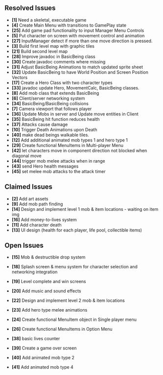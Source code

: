 ## Resolved Issues ##
- **[1]** Need a skeletal, executable game
- **[4]** Create Main Menu with transitions to GamePlay state
- **[25]** Add game pad functionality to input Manager Menu Controls
- **[5]** Put character on screen with movement control and animation
- **[27]** InputManager detect if more than one move direction is pressed.
- **[3]** Build first level map with graphic tiles
- **[21]** Build second level map
- **[28]** Improve javadoc in BasicBeing class
- **[30]** Create javadoc comments where missing
- **[31]** Adjust BasicBeing Animations to match updated sprite sheet
- **[32]** Update BasicBeing to have World Position and Screen Position Vectors
- **[17]** Create a Hero Class with two character types
- **[33]** javadoc update Hero, MovementCalc, BasicBeing classes.
- **[8]** Add mob class that extends BasicBeing
- **[6]** Client/server networking system
- **[34]** BasicBeing/BasicBeing collisions
- **[7]** Camera viewport that follows player
- **[36]** Update Mobs in server and Update move entities in Client
- **[35]** BasicBeing hit function reduces health
- **[37]** Attacks cause damage
- **[10]** Trigger Death Animations upon Death
- **[40]** make dead beings walkable tiles.
- **[12]** Add additional animated mob types 1 and hero type 1
- **[29]** Create functional MenuItems in Multi-player Menu
- **[42]** let characters move in component direction not blocked when diagonal move
- **[44]** trigger mob melee attacks when in range
- **[43]** send Hero health messages
- **[45]** set melee mob attacks to the attack timer
## Claimed Issues ##
- **[2]** Add art assets
- **[9]** Add mob path finding
- **[14]** Design and implement level 1 mob & item locations - waiting on item img
- **[16]** Add money-to-lives system
- **[11]** Add character death
- **[13]** UI design (health for each player, life pool, collectible items) 


## Open Issues ##

- **[15]** Mob & destructible drop system

- **[18]** Splash screen & menu system for character selection and networking integration
- **[19]** Level complete and win screens
- **[20]** Add music and sound effects
- **[22]** Design and implement level 2 mob & item locations
- **[23]** Add hero type melee animations
- **[24]** Create functional MenuItem object in Single player menu
- **[26]** Create functional MenuItems in Option Menu
- **[38]** basic lives counter
- **[39]** Create a game over screen
- **[40]** Add animated mob type 2
- **[41]** Add animated mob type 4


